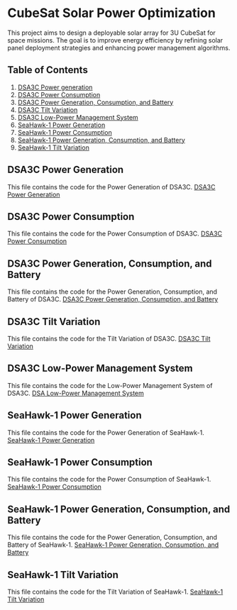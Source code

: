 # CubeSat Solar Power Optimization

This project aims to design a deployable solar array for 3U CubeSat for space missions. The goal is to improve energy efficiency by refining solar panel deployment strategies and enhancing power management algorithms.

## Table of Contents
1. [DSA3C Power generation](#DSA3CGeneration)
2. [DSA3C Power Consumption](#DSA3CConsumption)
3. [DSA3C Power Generation, Consumption, and Battery](#DSA3CBCG)
4. [DSA3C Tilt Variation](#TiltVariationDSA3C)
5. [DSA3C Low-Power Management System](#LowPowerMode)
6. [SeaHawk-1 Power Generation](#SHGeneration)
7. [SeaHawk-1 Power Consumption](#SHConsumption)
8. [SeaHawk-1 Power Generation, Consumption, and Battery](#SHBCG)
9. [SeaHawk-1 Tilt Variation](#TiltVariationSH)

## DSA3C Power Generation

This file contains the code for the Power Generation of DSA3C.
[DSA3C Power Generation](https://github.com/AEE24-008/DSA3C/blob/main/DSA3CGeneration.m)

## DSA3C Power Consumption

This file contains the code for the Power Consumption of DSA3C.
[DSA3C Power Consumption](https://github.com/AEE24-008/DSA3C/blob/main/DSA3CConsumption.m)

## DSA3C Power Generation, Consumption, and Battery
This file contains the code for the Power Generation, Consumption, and Battery of DSA3C.
[DSA3C Power Generation, Consumption, and Battery](https://github.com/AEE24-008/DSA3C/blob/main/DSA3BCG.m)

## DSA3C Tilt Variation

This file contains the code for the Tilt Variation of DSA3C.
[DSA3C Tilt Variation](https://github.com/AEE24-008/DSA3C/blob/main/TiltVariationDSA3C.m)

## DSA3C Low-Power Management System

This file contains the code for the Low-Power Management System of DSA3C.
[DSA Low-Power Management System](https://github.com/AEE24-008/DSA3C/blob/main/LowPowerMode.m)

## SeaHawk-1 Power Generation

This file contains the code for the Power Generation of SeaHawk-1.
[SeaHawk-1 Power Generation](https://github.com/AEE24-008/DSA3C/blob/main/SHGeneration.m)

## SeaHawk-1 Power Consumption

This file contains the code for the Power Consumption of SeaHawk-1.
[SeaHawk-1 Power Consumption](https://github.com/AEE24-008/DSA3C/blob/main/SHConsumption.m)

## SeaHawk-1 Power Generation, Consumption, and Battery

This file contains the code for the Power Generation, Consumption, and Battery of SeaHawk-1.
[SeaHawk-1 Power Generation, Consumption, and Battery](https://github.com/AEE24-008/DSA3C/blob/main/SHBCG.m)

## SeaHawk-1 Tilt Variation

This file contains the code for the Tilt Variation of SeaHawk-1.
[SeaHawk-1 Tilt Variation](https://github.com/AEE24-008/DSA3C/blob/main/TiltVariationSH-1.m)

